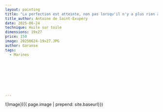 ```yaml
---
layout: painting
title: "La perfection est atteinte, non pas lorsqu'il n'y a plus rien à ajouter mais lorsqu'il n'y a plus rien à retirer."        
title_author: Antoine de Saint-Exupéry      
date: 2025-06-24
technique: Huile sur toile
dimensions: 19x27
price: 150
image: 20250624-19x27.JPG
author: Garanse
tags:
  - Marines
  
  
  
 
 
  
  
  
---
```

![Image]({{ page.image | prepend: site.baseurl}})

